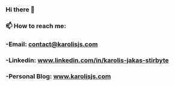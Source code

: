 ### Hi there 👋
###  📫 How to reach me: 
###     -Email: contact@karolisjs.com
###     -Linkedin: www.linkedin.com/in/karolis-jakas-stirbyte
###     -Personal Blog: www.karolisjs.com



<!--
**Kjaks/Kjaks** is a ✨ _special_ ✨ repository because its `README.md` (this file) appears on your GitHub profile.

Here are some ideas to get you started:

- 🔭 I’m currently working on ...
- 👯 I’m looking to collaborate on ...
- 🤔 I’m looking for help with ...
- 💬 Ask me about ...
- 😄 Pronouns: ...
- ⚡ Fun fact: ...
-->

